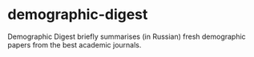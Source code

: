 # demographic-digest
Demographic Digest briefly summarises (in Russian) fresh demographic papers from the best academic journals.
